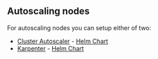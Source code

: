 ## Autoscaling nodes

For autoscaling nodes you can setup either of two:
- [Cluster Autoscaler](https://github.com/kubernetes/autoscaler/blob/master/cluster-autoscaler/cloudprovider/aws/README.md) - [Helm Chart](https://github.com/kubernetes/autoscaler/tree/master/charts/cluster-autoscaler)
- [Karpenter](https://karpenter.sh/) - [Helm Chart](https://github.com/aws/karpenter-provider-aws/tree/main/charts/karpenter)
